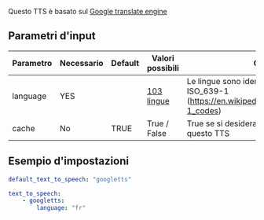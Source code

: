 
Questo TTS è basato sul [Google translate engine](http://translate.google.com/)

## Parametri d'input

| Parametro  |Necessario| Default | Valori possibili                                                              | Commento                                                                                                        |
| ---------- | -------- | ------- | ----------------------------------------------------------------------------- | --------------------------------------------------------------------------------------------------------------- |
| language   | YES      |         | [103 lingue](http://translate.google.com/about/intl/en_ALL/languages.html)    | Le lingue sono identificate con i loro codici ISO_639-1 (https://en.wikipedia.org/wiki/List_of_ISO_639-1_codes) |
| cache      | No       | TRUE    | True / False                                                                  | True se si desidera utilizzare la cache con questo TTS                                                          |

## Esempio d'impostazioni

```yaml
default_text_to_speech: "googletts"

text_to_speech:
    - googletts:
        language: "fr"
```
